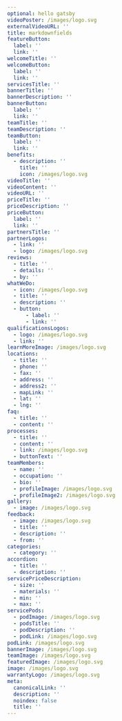 ```yaml
---
optional: hello gatsby
videoPoster: /images/logo.svg
externalVideoURL: ''
title: markdownfields
featureButton:
  label: ''
  link: ''
welcomeTitle: ''
welcomeButton:
  label: ''
  link: ''
servicesTitle: ''
bannerTitle: ''
bannerDescription: ''
bannerButton:
  label: ''
  link: ''
teamTitle: ''
teamDescription: ''
teamButton:
  label: ''
  link: ''
benefits:
  - description: ''
    title: ''
    icon: /images/logo.svg
videoTitle: ''
videoContent: ''
videoURL: ''
priceTitle: ''
priceDescription: ''
priceButton:
  label: ''
  link: ''
partnersTitle: ''
partnerLogos:
  - link: ''
  - logo: /images/logo.svg
reviews:
  - title: ''
  - details: ''
  - by: ''
whatWeDo:
  - icon: /images/logo.svg
  - title: ''
  - description: ''
  - button:
      - label: ''
      - link: ''
qualificationsLogos:
  - logo: /images/logo.svg
  - link: ''
learnMoreImage: /images/logo.svg
locations:
  - title: ''
  - phone: ''
  - fax: ''
  - address: ''
  - address2: ''
  - mapLink: ''
  - lat: ''
  - lng: ''
faq:
  - title: ''
  - content: ''
processes:
  - title: ''
  - content: ''
  - link: /images/logo.svg
  - buttonText: ''
teamMembers:
  - name: ''
  - occupation: ''
  - bio: ''
  - profileImage: /images/logo.svg
  - profileImage2: /images/logo.svg
gallery:
  - image: /images/logo.svg
feedback:
  - image: /images/logo.svg
  - title: ''
  - description: ''
  - from: ''
categories:
  - category: ''
accordion:
  - title: ''
  - description: ''
servicePriceDescription:
  - size: ''
  - materials: ''
  - min: ''
  - max: ''
servicePods:
  - podImage: /images/logo.svg
  - podsTitle: ''
  - podDescription: ''
  - podLink: /images/logo.svg
podLink: /images/logo.svg
bannerImage: /images/logo.svg
teamImage: /images/logo.svg
featuredImage: /images/logo.svg
image: /images/logo.svg
warrantyLogo: /images/logo.svg
meta:
  canonicalLink: ''
  description: ''
  noindex: false
  title: ''
---
```


<!--Use this to force Gatsby to deal with optional images-->
